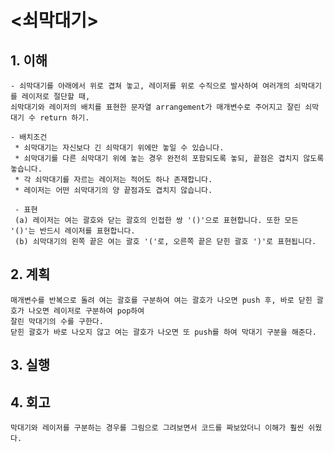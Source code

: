 # <쇠막대기> 

## 1. 이해

    - 쇠막대기를 아래에서 위로 겹쳐 놓고, 레이저를 위로 수직으로 발사하여 여러개의 쇠막대기를 레이저로 절단할 때,
    쇠막대기와 레이저의 배치를 표현한 문자열 arrangement가 매개변수로 주어지고 잘린 쇠막대기 수 return 하기.

    - 배치조건
     * 쇠막대기는 자신보다 긴 쇠막대기 위에만 놓일 수 있습니다.
     * 쇠막대기를 다른 쇠막대기 위에 놓는 경우 완전히 포함되도록 놓되, 끝점은 겹치지 않도록 놓습니다.
     * 각 쇠막대기를 자르는 레이저는 적어도 하나 존재합니다.
     * 레이저는 어떤 쇠막대기의 양 끝점과도 겹치지 않습니다.

     - 표현
     (a) 레이저는 여는 괄호와 닫는 괄호의 인접한 쌍 '()'으로 표현합니다. 또한 모든 '()'는 반드시 레이저를 표현합니다.
     (b) 쇠막대기의 왼쪽 끝은 여는 괄호 '('로, 오른쪽 끝은 닫힌 괄호 ')'로 표현됩니다.

## 2. 계획

    매개변수를 반복으로 돌려 여는 괄호를 구분하여 여는 괄호가 나오면 push 후, 바로 닫힌 괄호가 나오면 레이저로 구분하여 pop하여
    잘린 막대기의 수를 구한다.
    닫힌 괄호가 바로 나오지 않고 여는 괄호가 나오면 또 push를 하여 막대기 구분을 해준다.

## 3. 실행

## 4. 회고

    막대기와 레이저를 구분하는 경우를 그림으로 그려보면서 코드를 짜보았더니 이해가 훨씬 쉬웠다.
